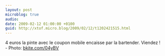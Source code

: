 ```yaml
---
layout: post
microblog: true
audio: 
date: 2009-02-12 01:00:00 +0100
guid: http://xtof.micro.blog/2009/02/12/t1202421515.html
---
```

4 euros la pinte avec le coupon mobile encaisse par la bartender. Viendez !  - Photo: [bkite.com/04yBV](http://bkite.com/04yBV)
